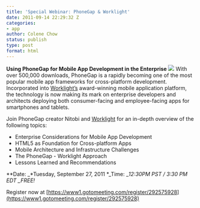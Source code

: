 ```yaml
---
title: 'Special Webinar: PhoneGap & Worklight'
date: 2011-09-14 22:29:32 Z
categories:
- app
author: Colene Chow
status: publish
type: post
format: html
---
```


**Using PhoneGap for Mobile App Development in the Enterprise** [![](/uploads/2011/09/Worklight_logo_website.png)](http://www.worklight.com) With over 500,000 downloads, PhoneGap is a rapidly becoming one of the most popular mobile app frameworks for cross-platform development. Incorporated into [Worklight’s](http://www.worklight.com) award-winning mobile application platform, the technology is now making its mark on enterprise developers and architects deploying both consumer-facing and employee-facing apps for smartphones and tablets.

Join PhoneGap creator Nitobi and [Worklight](http://www.worklight.com) for an in-depth overview of the following topics:

* Enterprise Considerations for Mobile App Development
* HTML5 as Foundation for Cross-platform Apps
* Mobile Architecture and Infrastructure Challenges
* The PhoneGap - Worklight Approach
* Lessons Learned and Recommendations

**Date: _*Tuesday, September 27, 2011 *_Time: _*12:30PM PST / 3:30 PM EDT *_FREE!**

Register now at [https://www1.gotomeeting.com/register/292575928](https://www1.gotomeeting.com/register/292575928)
